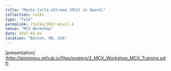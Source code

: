```yaml
---
title: "Monte Carlo eXtreme (MCX) in OpenCL"
collection: talks
type: "Talk"
permalink: /talks/2017-mcxcl-4
venue: "MCX Workshop"
date: 2017-01-01
location: "Boston, MA, USA"
---
```

[presentation] (http://leimingyu.github.io/files/posters/2_MCX_Workshop_MCX_Training.pdf)
